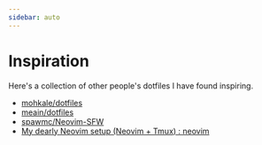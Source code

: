 ```yaml
---
sidebar: auto
---
```


# Inspiration

Here's a collection of other people's dotfiles I have found inspiring.

- [mohkale/dotfiles](https://github.com/mohkale/dotfiles)
- [meain/dotfiles](https://github.com/meain/dotfiles)
- [spawmc/Neovim-SFW](https://github.com/spawmc/Neovim-SFW)
- [My dearly Neovim setup (Neovim + Tmux) : neovim](https://www.reddit.com/r/neovim/comments/ldtdeu/my_dearly_neovim_setup_neovim_tmux/)
